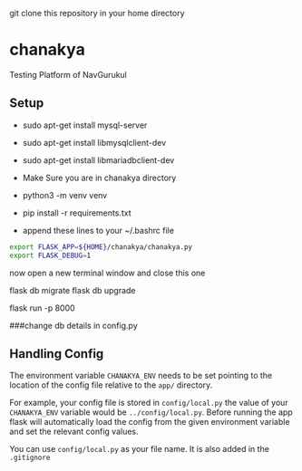 git clone this repository in your home directory

# chanakya
Testing Platform of NavGurukul

## Setup

- sudo apt-get install mysql-server
- sudo apt-get install libmysqlclient-dev
- sudo apt-get install libmariadbclient-dev
- Make Sure you are in chanakya directory
- python3 -m venv venv
- pip install -r requirements.txt



- append these lines to your ~/.bashrc file
```bash
export FLASK_APP=${HOME}/chanakya/chanakya.py
export FLASK_DEBUG=1
```
now open a new terminal window and close this one

flask db migrate
flask db upgrade

flask run -p 8000

###change db details in config.py


## Handling Config

The environment variable `CHANAKYA_ENV` needs to be set pointing to the location of the config file relative to the `app/` directory.

For example, your config file is stored in `config/local.py` the value of your `CHANAKYA_ENV` variable would be `../config/local.py`. Before running the app flask will automatically load the config from the given environment variable and set the relevant config values.

You can use `config/local.py` as your file name. It is also added in the `.gitignore`

